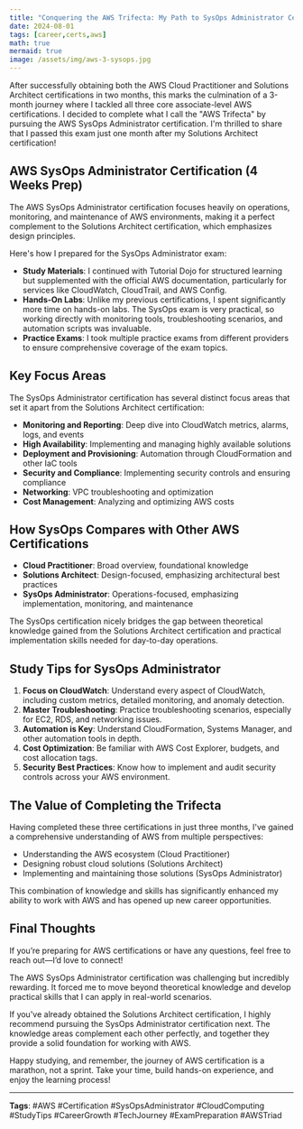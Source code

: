 ```yaml
---
title: "Conquering the AWS Trifecta: My Path to SysOps Administrator Certification"
date: 2024-08-01
tags: [career,certs,aws]
math: true
mermaid: true
image: /assets/img/aws-3-sysops.jpg
---
```


After successfully obtaining both the AWS Cloud Practitioner and Solutions Architect certifications in two months, this marks the culmination of a 3-month journey where I tackled all three core associate-level AWS certifications. I decided to complete what I call the "AWS Trifecta" by pursuing the AWS SysOps Administrator certification. I'm thrilled to share that I passed this exam just one month after my Solutions Architect certification!

## AWS SysOps Administrator Certification (4 Weeks Prep)

The AWS SysOps Administrator certification focuses heavily on operations, monitoring, and maintenance of AWS environments, making it a perfect complement to the Solutions Architect certification, which emphasizes design principles.

Here's how I prepared for the SysOps Administrator exam:

- **Study Materials**: I continued with Tutorial Dojo for structured learning but supplemented with the official AWS documentation, particularly for services like CloudWatch, CloudTrail, and AWS Config.
- **Hands-On Labs**: Unlike my previous certifications, I spent significantly more time on hands-on labs. The SysOps exam is very practical, so working directly with monitoring tools, troubleshooting scenarios, and automation scripts was invaluable.
- **Practice Exams**: I took multiple practice exams from different providers to ensure comprehensive coverage of the exam topics.

## Key Focus Areas

The SysOps Administrator certification has several distinct focus areas that set it apart from the Solutions Architect certification:

- **Monitoring and Reporting**: Deep dive into CloudWatch metrics, alarms, logs, and events
- **High Availability**: Implementing and managing highly available solutions
- **Deployment and Provisioning**: Automation through CloudFormation and other IaC tools
- **Security and Compliance**: Implementing security controls and ensuring compliance
- **Networking**: VPC troubleshooting and optimization
- **Cost Management**: Analyzing and optimizing AWS costs

## How SysOps Compares with Other AWS Certifications

- **Cloud Practitioner**: Broad overview, foundational knowledge
- **Solutions Architect**: Design-focused, emphasizing architectural best practices
- **SysOps Administrator**: Operations-focused, emphasizing implementation, monitoring, and maintenance

The SysOps certification nicely bridges the gap between theoretical knowledge gained from the Solutions Architect certification and practical implementation skills needed for day-to-day operations.

## Study Tips for SysOps Administrator

1. **Focus on CloudWatch**: Understand every aspect of CloudWatch, including custom metrics, detailed monitoring, and anomaly detection.
2. **Master Troubleshooting**: Practice troubleshooting scenarios, especially for EC2, RDS, and networking issues.
3. **Automation is Key**: Understand CloudFormation, Systems Manager, and other automation tools in depth.
4. **Cost Optimization**: Be familiar with AWS Cost Explorer, budgets, and cost allocation tags.
5. **Security Best Practices**: Know how to implement and audit security controls across your AWS environment.

## The Value of Completing the Trifecta

Having completed these three certifications in just three months, I've gained a comprehensive understanding of AWS from multiple perspectives:

- Understanding the AWS ecosystem (Cloud Practitioner)
- Designing robust cloud solutions (Solutions Architect)
- Implementing and maintaining those solutions (SysOps Administrator)

This combination of knowledge and skills has significantly enhanced my ability to work with AWS and has opened up new career opportunities.

## Final Thoughts

If you’re preparing for AWS certifications or have any questions, feel free to reach out—I’d love to connect!

The AWS SysOps Administrator certification was challenging but incredibly rewarding. It forced me to move beyond theoretical knowledge and develop practical skills that I can apply in real-world scenarios.

If you've already obtained the Solutions Architect certification, I highly recommend pursuing the SysOps Administrator certification next. The knowledge areas complement each other perfectly, and together they provide a solid foundation for working with AWS.

Happy studying, and remember, the journey of AWS certification is a marathon, not a sprint. Take your time, build hands-on experience, and enjoy the learning process!

---

**Tags**: #AWS #Certification #SysOpsAdministrator #CloudComputing #StudyTips #CareerGrowth #TechJourney #ExamPreparation #AWSTriad
